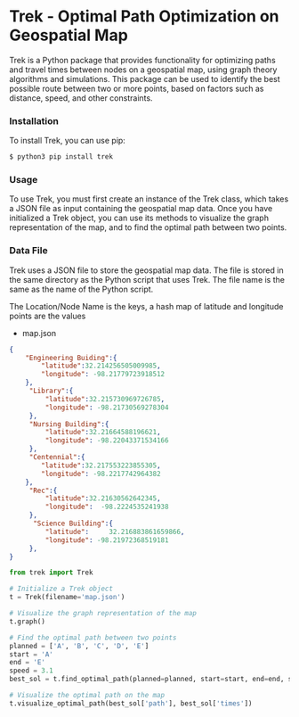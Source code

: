# Trek - Optimal Path Optimization on Geospatial Map

Trek is a Python package that provides functionality for optimizing paths and travel times between nodes on a geospatial map, using graph theory algorithms and simulations. This package can be used to identify the best possible route between two or more points, based on factors such as distance, speed, and other constraints.


### Installation
To install Trek, you can use pip:
```sh
$ python3 pip install trek
```

### Usage
To use Trek, you must first create an instance of the Trek class, which takes a JSON file as input containing the geospatial map data. Once you have initialized a Trek object, you can use its methods to visualize the graph representation of the map, and to find the optimal path between two points.
 
### Data File
Trek uses a JSON file to store the geospatial map data. The file is stored in the same directory as the Python script that uses Trek. The file name is the same as the name of the Python script.

The Location/Node Name is the keys, a hash map of latitude and longitude points are the values

- map.json
```json
{
    "Engineering Buiding":{
        "latitude":32.214256505009985,
        "longitude": -98.21779723918512
    },
     "Library":{
         "latitude":32.215730969726785,
         "longitude": -98.21730569278304
     },
     "Nursing Building":{
         "latitude":32.21664588196621,
         "longitude": -98.22043371534166
     },
     "Centennial":{
        "latitude":32.217553223855305,
        "longitude": -98.2217742964382
    },
     "Rec":{
         "latitude":32.21630562642345,
         "longitude":  -98.2224535241938
     },
      "Science Building":{
         "latitude":     32.216883861659866, 
         "longitude": -98.21972368519181
     },
}
```

```py
from trek import Trek

# Initialize a Trek object
t = Trek(filename='map.json')

# Visualize the graph representation of the map
t.graph()

# Find the optimal path between two points
planned = ['A', 'B', 'C', 'D', 'E']
start = 'A'
end = 'E'
speed = 3.1
best_sol = t.find_optimal_path(planned=planned, start=start, end=end, speed=speed)

# Visualize the optimal path on the map
t.visualize_optimal_path(best_sol['path'], best_sol['times'])

```